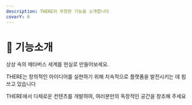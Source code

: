 ```yaml
---
description: THERE의 무한한 기능을 소개합니다
coverY: 0
---
```


# 📝 기능소개

상상 속의 메타버스 세계를 현실로 만들어보세요.&#x20;

THERE는 창의적인 아이디어를 실현하기 위해 지속적으로 플랫폼을 발전시키는 데 힘쓰고 있습니다

THERE에서 다채로운 컨텐츠를 개발하여, 여러분만의 독창적인 공간을 창조해 주세요

